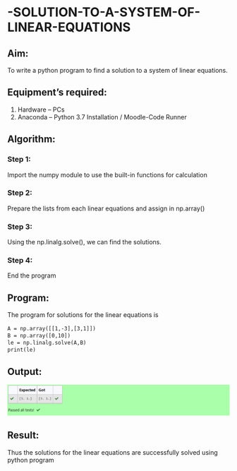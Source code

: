 # -SOLUTION-TO-A-SYSTEM-OF-LINEAR-EQUATIONS
## Aim:
To write a python program to find a solution to a system of linear equations.
## Equipment’s required:
1. 	Hardware – PCs
2. 	Anaconda – Python 3.7 Installation / Moodle-Code Runner
## Algorithm:
### Step 1: 
Import the numpy module to use the built-in functions for calculation
### Step 2: 
Prepare the lists from each linear equations and assign in np.array()
### Step 3: 
Using the np.linalg.solve(), we can find the solutions.
### Step 4: 
End the program
## Program:
The program for solutions for the linear equations is
```import numpy as np
A = np.array([[1,-3],[3,1]])
B = np.array([0,10])
le = np.linalg.solve(A,B)
print(le)
```

## Output:
![model](/pic.png)
## Result: 
Thus the solutions for the linear equations are successfully solved using python program
